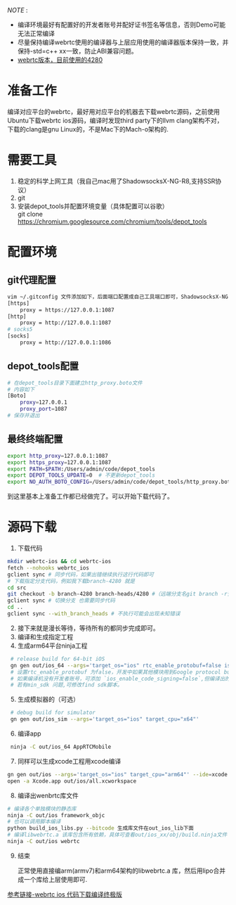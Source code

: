 
*NOTE* : 
- 编译环境最好有配置好的开发者账号并配好证书签名等信息，否则Demo可能无法正常编译
- 尽量保持编译webrtc使用的编译器与上层应用使用的编译器版本保持一致，并保持-std=c++ xx一致，防止ABI兼容问题。
- [webrtc版本，目前使用的4280](https://chromiumdash.appspot.com/branches)
  
# 准备工作

编译对应平台的webrtc，最好用对应平台的机器去下载webrtc源码，之前使用Ubuntu下载webrtc ios源码，编译时发现third party下的llvm clang架构不对，下载的clang是gnu Linux的，不是Mac下的Mach-o架构的.

# 需要工具

1. 稳定的科学上网工具（我自己mac用了ShadowsocksX-NG-R8,支持SSR协议）
2. git
3. 安装depot_tools并配置环境变量（具体配置可以谷歌）   
    git clone https://chromium.googlesource.com/chromium/tools/depot_tools

# 配置环境

## git代理配置

```sh
vim ~/.gitconfig 文件添加如下，后面端口配置成自己工具端口即可，ShadowsocksX-NG-R8可查看具体代理端口
[https]
    proxy = https://127.0.0.1:1087
[http]
    proxy = http://127.0.0.1:1087
# socks5
[socks]
    proxy = http://127.0.0.1:1086
```

## depot_tools配置

```sh
# 在depot_tools目录下面建立http_proxy.boto文件
# 内容如下
[Boto]
    proxy=127.0.0.1
    proxy_port=1087
# 保存并退出
```
  
## 最终终端配置  

```sh
export http_proxy=127.0.0.1:1087
export https_proxy=127.0.0.1:1087
export PATH=$PATH:/Users/admin/code/depot_tools
export DEPOT_TOOLS_UPDATE=0  # 不更新depot_tools
export NO_AUTH_BOTO_CONFIG=/Users/admin/code/depot_tools/http_proxy.boto
```
到这里基本上准备工作都已经做完了。可以开始下载代码了。

# 源码下载

1. 下载代码
```sh
mkdir webrtc-ios && cd webrtc-ios
fetch --nohooks webrtc_ios
gclient sync # 同步代码，如果出错继续执行这行代码即可 
# 下载指定分支代码，例如我下载branch-4280 就是 
cd src
git checkout -b branch-4280 branch-heads/4280 #（远端分支名git branch -r查看）
gclient sync # 切换分支 也需要同步代码
cd ..
gclient sync --with_branch_heads # 不执行可能会出现未知错误
```
2. 接下来就是漫长等待，等待所有的都同步完成即可。
3. 编译和生成指定工程
4. 生成arm64平台ninja工程
```sh
 # release build for 64-bit iOS
 gn gen out/ios_64 --args='target_os="ios" rtc_enable_protobuf=false is_debug=false  target_cpu="arm64"'
 # 设置rtc_enable_protobuf 为false，开发中如果其他模块用到Google protocol buf会有崩溃，因此设置为false
 # 如果编译机没有开发者账号，可添加 `ios_enable_code_signing=false`,但编译出的APP Demo可能无法在真机运行，静态库不确认是否有影响.
 # 若有min_sdk 问题,可修改find sdk脚本。
```
5. 生成模拟器的（可选）
```sh
 # debug build for simulator
 gn gen out/ios_sim --args='target_os="ios" target_cpu="x64"'
```
    
6.  编译app
```sh
 ninja -C out/ios_64 AppRTCMobile
```  
7. 同样可以生成xcode工程用xcode编译
```sh
gn gen out/ios --args='target_os="ios" target_cpu="arm64"' --ide=xcode
open -a Xcode.app out/ios/all.xcworkspace
```
    
8. 编译出wenbrtc库文件
```sh
# 编译各个单独模块的静态库
ninja -C out/ios framework_objc
# 也可以调用脚本编译
python build_ios_libs.py --bitcode 生成库文件在out_ios_lib下面
# 编译libwebrtc.a 该库包含所有依赖，具体可查看out/ios_xx/obj/build.ninja文件
ninja -C out/ios webrtc
```
9. 结束

    正常使用直接编arm(armv7)和arm64架构的libwebrtc.a 库，然后用lipo合并成一个库给上层使用即可.


[参考链接-webrtc ios 代码下载编译终极版](https://www.jianshu.com/p/f8ddf30845f9)